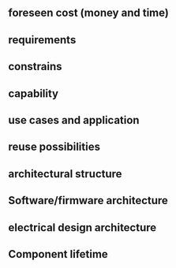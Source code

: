 ## foreseen cost (money and time)

## requirements

## constrains

## capability

## use cases and application

## reuse possibilities

## architectural structure

## Software/firmware architecture

## electrical design architecture

## Component lifetime